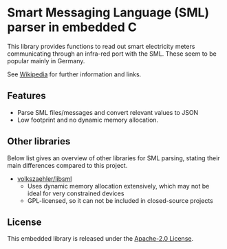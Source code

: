# Smart Messaging Language (SML) parser in embedded C

This library provides functions to read out smart electricity meters communicating through an infra-red port with the SML. These seem to be popular mainly in Germany.

See [Wikipedia](https://de.wikipedia.org/wiki/Smart_Message_Language) for further information and links.

## Features

- Parse SML files/messages and convert relevant values to JSON
- Low footprint and no dynamic memory allocation.

## Other libraries

Below list gives an overview of other libraries for SML parsing, stating their main differences compared to this project.

- [volkszaehler/libsml](https://github.com/volkszaehler/libsml)
  - Uses dynamic memory allocation extensively, which may not be ideal for very constrained devices
  - GPL-licensed, so it can not be included in closed-source projects

## License

This embedded library is released under the [Apache-2.0 License](LICENSE).
